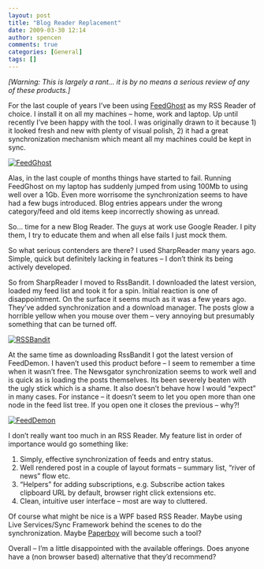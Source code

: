 ```yaml
---
layout: post
title: "Blog Reader Replacement"
date: 2009-03-30 12:14
author: spencen
comments: true
categories: [General]
tags: []
---
```



*[Warning: This is largely a rant… it is by no means a serious review of any of these products.]*
  

For the last couple of years I’ve been using <a href="http://www.feedghost.com" target="_blank">FeedGhost</a> as my RSS Reader of choice. I install it on all my machines – home, work and laptop. Up until recently I’ve been happy with the tool. I was originally drawn to it because 1) it looked fresh and new with plenty of visual polish, 2) it had a great synchronization mechanism which meant all my machines could be kept in sync.
  

<a href="/images/FeedGhost_4.jpg">![FeedGhost](/images/FeedGhost_thumb_1.jpg "FeedGhost")</a> 
  

Alas, in the last couple of months things have started to fail. Running FeedGhost on my laptop has suddenly jumped from using 100Mb to using well over a 1Gb. Even more worrisome the synchronization seems to have had a few bugs introduced. Blog entries appears under the wrong category/feed and old items keep incorrectly showing as unread.
  

So… time for a new Blog Reader. The guys at work use Google Reader. I pity them, I try to educate them and when all else fails I just mock them.
  

So what serious contenders are there? I used SharpReader many years ago. Simple, quick but definitely lacking in features – I don’t think its being actively developed.
  

So from SharpReader I moved to RssBandit. I downloaded the latest version, loaded my feed list and took it for a spin. Initial reaction is one of disappointment. On the surface it seems much as it was a few years ago. They’ve added synchronization and a download manager. The posts glow a horrible yellow when you mouse over them – very annoying but presumably something that can be turned off.
  

<a href="/images/RSSBandit_2.jpg">![RSSBandit](/images/RSSBandit_thumb.jpg "RSSBandit")</a> 
  

At the same time as downloading RssBandit I got the latest version of FeedDemon. I haven’t used this product before – I seem to remember a time when it wasn’t free. The Newsgator synchronization seems to work well and is quick as is loading the posts themselves. Its been severely beaten with the ugly stick which is a shame. It also doesn’t behave how I would “expect” in many cases. For instance – it doesn’t seem to let you open more than one node in the feed list tree. If you open one it closes the previous – why?!
  

<a href="/images/FeedDemon_2.jpg">![FeedDemon](/images/FeedDemon_thumb.jpg "FeedDemon")</a> 
  

I don’t really want too much in an RSS Reader. My feature list in order of importance would go something like:
  

1.  Simply, effective synchronization of feeds and entry status.
2.  Well rendered post in a couple of layout formats – summary list, “river of news” flow etc.
3.  “Helpers” for adding subscriptions, e.g. Subscribe action takes clipboard URL by default, browser right click extensions etc.
4.  Clean, intuitive user interface – most are way to cluttered.  

Of course what might be nice is a WPF based RSS Reader. Maybe using Live Services/Sync Framework behind the scenes to do the synchronization. Maybe <a href="http://www.codeplex.com/paperboy" target="_blank">Paperboy</a> will become such a tool?
  

Overall – I’m a little disappointed with the available offerings. Does anyone have a (non browser based) alternative that they’d recommend?


